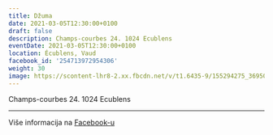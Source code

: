 ```yaml
---
title: Džuma
date: 2021-03-05T12:30:00+0100
draft: false
description: Champs-courbes 24. 1024 Ecublens
eventDate: 2021-03-05T12:30:00+0100
location: Écublens, Vaud
facebook_id: '254713972954306'
weight: 30
image: https://scontent-lhr8-2.xx.fbcdn.net/v/t1.6435-9/155294275_3695079563921169_4909597834044538694_n.jpg?_nc_cat=101&ccb=1-7&_nc_sid=9e60e4&_nc_ohc=q8sm2mIGhUAQ7kNvwGPrbii&_nc_oc=AdmMxYcnJ6aHGyKDhi9mm4PTKQ9dzJnvzT0Ma-GPs_Wb6O4BMUVbXsI3cW0D4k71jgE&_nc_zt=23&_nc_ht=scontent-lhr8-2.xx&edm=ABTKTjYEAAAA&_nc_gid=ZIkMPZMX_FVBb9spXKGDKg&oh=00_Afd_ieg-7Z36gi-yJCPQGydJNdKfmVsxc4Y7jBjw9uiSpQ&oe=6909545B
---
```


Champs-courbes 24. 1024 Ecublens

---

Više informacija na [Facebook-u](https://facebook.com/events/254713972954306)